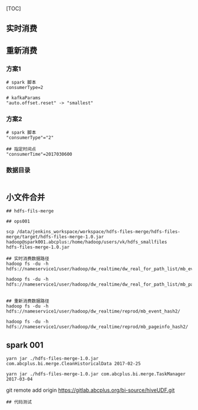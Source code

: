 [TOC]
## 实时消费
## 重新消费
### 方案1
```
# spark 脚本
consumerType=2

# kafkaParams
"auto.offset.reset" -> "smallest"
```

### 方案2
```
# spark 脚本
"consumerType"="2"

## 指定时间点
"consumerTime"=2017030600
```

### 数据目录
```

```
## 小文件合并
```
## hdfs-fils-merge

## ops001

scp /data/jenkins_workspace/workspace/hdfs-files-merge/hdfs-files-merge/target/hdfs-files-merge-1.0.jar hadoop@spark001.abcplus:/home/hadoop/users/vk/hdfs_smallfiles
hdfs-files-merge-1.0.jar
```

```
## 实时消费数据路径
hadoop fs -du -h hdfs://nameservice1/user/hadoop/dw_realtime/dw_real_for_path_list/mb_event_hash2/

hadoop fs -du -h hdfs://nameservice1/user/hadoop/dw_realtime/dw_real_for_path_list/mb_pageinfo_hash2/


## 重新消费数据路径
hadoop fs -du -h hdfs://nameservice1/user/hadoop/dw_realtime/reprod/mb_event_hash2/

hadoop fs -du -h hdfs://nameservice1/user/hadoop/dw_realtime/reprod/mb_pageinfo_hash2/
```


## spark 001
```
yarn jar ./hdfs-files-merge-1.0.jar com.abcplus.bi.merge.CleanHistoricalData 2017-02-25
```

```
yarn jar ./hdfs-files-merge-1.0.jar com.abcplus.bi.merge.TaskManager 2017-03-04
```

git remote add origin https://gitlab.abcplus.org/bi-source/hiveUDF.git
```
## 代码测试